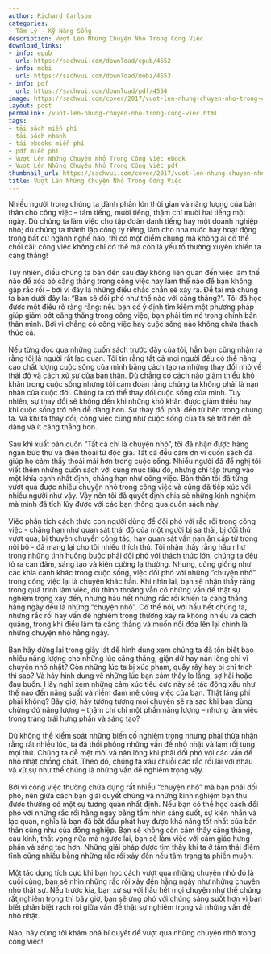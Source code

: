 ```yaml
---
author: Richard Carlson
categories:
- Tâm Lý - Kỹ Năng Sống
description: Vượt Lên Những Chuyện Nhỏ Trong Công Việc
download_links:
- info: epub
  url: https://sachvui.com/download/epub/4552
- info: mobi
  url: https://sachvui.com/download/mobi/4553
- info: pdf
  url: https://sachvui.com/download/pdf/4554
image: https://sachvui.com/cover/2017/vuot-len-nhung-chuyen-nho-trong-cong-viec.jpg
layout: post
permalink: /vuot-len-nhung-chuyen-nho-trong-cong-viec.html
tags:
- tải sách miễn phí
- tải sách nhanh
- tải ebooks miễn phí
- pdf miễn phí
- Vượt Lên Những Chuyện Nhỏ Trong Công Việc ebook
- Vượt Lên Những Chuyện Nhỏ Trong Công Việc pdf
thumbnail_url: https://sachvui.com/cover/2017/vuot-len-nhung-chuyen-nho-trong-cong-viec.jpg
title: Vượt Lên Những Chuyện Nhỏ Trong Công Việc
---
```


 <div class="item-desc text-justify"> <p>Nhiều người trong chúng ta dành phần lớn thời gian và năng lượng của bản thân cho công việc – tám tiếng, mười tiếng, thậm chí mười hai tiếng một ngày. Dù chúng ta làm việc cho tập đoàn danh tiếng hay một doanh nghiệp nhỏ; dù chúng ta thành lập công ty riêng, làm cho nhà nước hay hoạt động trong bất cứ ngành nghề nào, thì có một điểm chung mà không ai có thể chối cãi: công việc không chỉ có thể mà còn là yếu tố thường xuyên khiến ta căng thẳng!<br><br>Tuy nhiên, điều chúng ta bàn đến sau đây không liên quan đến việc làm thế nào để xóa bỏ căng thẳng trong công việc hay làm thế nào để bạn không gặp rắc rối – bởi vì đây là những điều chắc chắn sẽ xảy ra. Đề tài mà chúng ta bàn dưới đây là: “Bạn sẽ đối phó như thế nào với căng thẳng?”. Tôi đã học được một điều rõ ràng rằng: nếu bạn có ý định tìm kiếm một phương pháp giúp giảm bớt căng thẳng trong công việc, bạn phải tìm nó trong chính bản thân mình. Bởi vì chẳng có công việc hay cuộc sống nào không chứa thách thức cả.<br><br>Nếu từng đọc qua những cuốn sách trước đây của tôi, hẳn bạn cũng nhận ra rằng tôi là người rất lạc quan. Tôi tin rằng tất cả mọi người đều có thể nâng cao chất lượng cuộc sống của mình bằng cách tạo ra những thay đổi nhỏ về thái độ và cách xử sự của bản thân. Dù chẳng có cách nào giảm thiểu khó khăn trong cuộc sống nhưng tôi cam đoan rằng chúng ta không phải là nạn nhân của cuộc đời. Chúng ta có thể thay đổi cuộc sống của mình. Tuy nhiên, sự thay đổi sẽ không đến khi những khó khăn được giảm thiểu hay khi cuộc sống trở nên dễ dàng hơn. Sự thay đổi phải đến từ bên trong chúng ta. Và khi ta thay đổi, công việc cũng như cuộc sống của ta sẽ trở nên dễ dàng và ít căng thẳng hơn.<br><br>Sau khi xuất bản cuốn “Tất cả chỉ là chuyện nhỏ”, tôi đã nhận được hàng ngàn bức thư và điện thoại từ độc giả. Tất cả đều cảm ơn vì cuốn sách đã giúp họ cảm thấy thoải mái hơn trong cuộc sống. Nhiều người đã đề nghị tôi viết thêm những cuốn sách với cùng mục tiêu đó, nhưng chỉ tập trung vào một khía cạnh nhất định, chẳng hạn như công việc. Bản thân tôi đã từng vượt qua được nhiều chuyện nhỏ trong công việc và cũng đã tiếp xúc với nhiều người như vậy. Vậy nên tôi đã quyết định chia sẻ những kinh nghiệm mà mình đã tích lũy được với các bạn thông qua cuốn sách này.<br><br>Việc phân tích cách thức con người dùng để đối phó với rắc rối trong công việc - chẳng hạn như quan sát thái độ của một người bị sa thải, bị đối thủ vượt qua, bị thuyên chuyển công tác; hay quan sát vấn nạn ăn cắp từ trong nội bộ - đã mang lại cho tôi nhiều thích thú. Tôi nhận thấy rằng hầu như trong những tình huống buộc phải đối phó với thách thức lớn, chúng ta đều tỏ ra can đảm, sáng tạo và kiên cường lạ thường. Nhưng, cũng giống như các khía cạnh khác trong cuộc sống, việc đối phó với những “chuyện nhỏ” trong công việc lại là chuyện khác hẳn. Khi nhìn lại, bạn sẽ nhận thấy rằng trong quá trình làm việc, dù thỉnh thoảng vẫn có những vấn đề thật sự nghiêm trọng xảy đến, nhưng hầu hết những rắc rối khiến ta căng thẳng hàng ngày đều là những “chuyện nhỏ”. Có thể nói, với hầu hết chúng ta, những rắc rối hay vấn đề nghiêm trọng thường xảy ra không nhiều và cách quãng, trong khi điều làm ta căng thẳng và muốn nổi đóa lên lại chính là những chuyện nhỏ hằng ngày.<br><br>Bạn hãy dừng lại trong giây lát để hình dung xem chúng ta đã tốn biết bao nhiêu năng lượng cho những lúc căng thẳng, giận dữ hay nản lòng chỉ vì chuyện nhỏ nhặt? Còn những lúc ta bị xúc phạm, quấy rầy hay bị chỉ trích thì sao? Và hãy hình dung về những lúc bạn cảm thấy lo lắng, sợ hãi hoặc đau buồn. Hãy nghĩ xem những cảm xúc tiêu cực này sẽ tác động xấu như thế nào đến năng suất và niềm đam mê công việc của bạn. Thật lãng phí phải không? Bây giờ, hãy tưởng tượng mọi chuyện sẽ ra sao khi bạn dùng chừng đó năng lượng – thậm chí chỉ một phần năng lượng – nhưng làm việc trong trạng trái hưng phấn và sáng tạo?<br><br>Dù không thể kiểm soát những biến cố nghiêm trọng nhưng phải thừa nhận rằng rất nhiều lúc, ta đã thổi phồng những vấn đề nhỏ nhặt và làm rối tung mọi thứ. Chúng ta dễ mệt mỏi và nản lòng khi phải đối phó với các vấn đề nhỏ nhặt chồng chất. Theo đó, chúng ta xâu chuỗi các rắc rối lại với nhau và xử sự như thể chúng là những vấn đề nghiêm trọng vậy.<br><br>Bởi vì công việc thường chứa đựng rất nhiều “chuyện nhỏ” mà bạn phải đối phó, nên giữa cách bạn giải quyết chúng và những kinh nghiệm bạn thu được thường có một sự tương quan nhất định. Nếu bạn có thể học cách đối phó với những rắc rối hằng ngày bằng tầm nhìn sáng suốt, sự kiên nhẫn và lạc quan, nghĩa là bạn đã bắt đầu phát huy được khả năng tốt nhất của bản thân cũng như của đồng nghiệp. Bạn sẽ không còn cảm thấy căng thẳng, cáu kỉnh, thất vọng nữa mà ngược lại, bạn sẽ làm việc với cảm giác hưng phấn và sáng tạo hơn. Những giải pháp được tìm thấy khi ta ở tâm thái điềm tĩnh cũng nhiều bằng những rắc rối xảy đến nếu tâm trạng ta phiền muộn.<br><br>Một tác dụng tích cực khi bạn học cách vượt qua những chuyện nhỏ đó là cuối cùng, bạn sẽ nhìn những rắc rối xảy đến hằng ngày như những chuyện nhỏ thật sự. Nếu trước kia, bạn xử sự với hầu hết mọi chuyện như thể chúng rất nghiêm trọng thì bây giờ, bạn sẽ ứng phó với chúng sáng suốt hơn vì bạn biết phân biệt rạch ròi giữa vấn đề thật sự nghiêm trọng và những vấn đề nhỏ nhặt.<br><br>Nào, hãy cùng tôi khám phá bí quyết để vượt qua những chuyện nhỏ trong công việc!</p> </div>